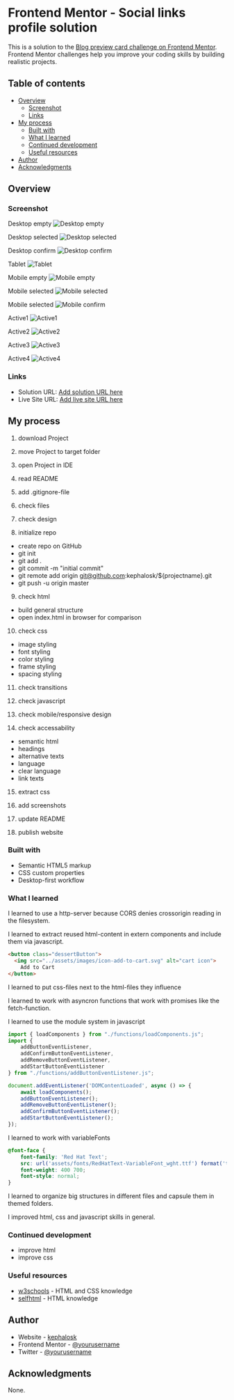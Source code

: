 # Frontend Mentor - Social links profile solution

This is a solution to the [Blog preview card challenge on Frontend Mentor](https://www.frontendmentor.io/challenges/blog-preview-card-ckPaj01IcS/hub). Frontend Mentor challenges help you improve your coding skills by building realistic projects. 

## Table of contents

- [Overview](#overview)
  - [Screenshot](#screenshot)
  - [Links](#links)
- [My process](#my-process)
  - [Built with](#built-with)
  - [What I learned](#what-i-learned)
  - [Continued development](#continued-development)
  - [Useful resources](#useful-resources)
- [Author](#author)
- [Acknowledgments](#acknowledgments)


## Overview

### Screenshot

Desktop empty
![Desktop empty](./screenshots/screenshot_desktop_empty.png)

Desktop selected
![Desktop selected](./screenshots/screenshot_desktop_selected.png)

Desktop confirm
![Desktop confirm](./screenshots/screenshot_desktop_confirm.png)

Tablet
![Tablet](./screenshots/screenshot_tablet.png)

Mobile empty
![Mobile empty](./screenshots/screenshot_mobile_empty.png)

Mobile selected
![Mobile selected](./screenshots/screenshot_error_selected.png)

Mobile selected
![Mobile confirm](./screenshots/screenshot_confirm.png)

Active1
![Active1](./screenshots/screenshot_active1.png)

Active2
![Active2](./screenshots/screenshot_active2.png)

Active3
![Active3](./screenshots/screenshot_active3.png)

Active4
![Active4](./screenshots/screenshot_active4.png)

### Links

- Solution URL: [Add solution URL here](https://github.com/kephalosk/product-list-with-cart)
- Live Site URL: [Add live site URL here](https://kephalosk.github.io/product-list-with-cart/)

## My process

1. download Project


2. move Project to target folder


3. open Project in IDE


4. read README


5. add .gitignore-file


6. check files


7. check design


8. initialize repo
* create repo on GitHub
* git init
* git add .
* git commit -m "initial commit"
* git remote add origin git@github.com:kephalosk/${projectname}.git
* git push -u origin master

9. check html
* build general structure
* open index.html in browser for comparison

10. check css
* image styling
* font styling
* color styling
* frame styling
* spacing styling

11. check transitions


12. check javascript


13. check mobile/responsive design


14. check accessability
* semantic html
* headings
* alternative texts
* language
* clear language
* link texts

15. extract css


16. add screenshots


17. update README


18. publish website

### Built with

- Semantic HTML5 markup
- CSS custom properties
- Desktop-first workflow

### What I learned

I learned to use a http-server because CORS denies crossorigin reading in the filesystem.

I learned to extract reused html-content in extern components and include them via javascript.
```html
<button class="dessertButton">
  <img src="../assets/images/icon-add-to-cart.svg" alt="cart icon">
    Add to Cart
</button>
```

I learned to put css-files next to the html-files they influence

I learned to work with asyncron functions that work with promises like the fetch-function.

I learned to use the module system in javascript
```javascript
import { loadComponents } from "./functions/loadComponents.js";
import {
    addButtonEventListener,
    addConfirmButtonEventListener,
    addRemoveButtonEventListener,
    addStartButtonEventListener
} from "./functions/addButtonEventListener.js";

document.addEventListener('DOMContentLoaded', async () => {
    await loadComponents();
    addButtonEventListener();
    addRemoveButtonEventListener();
    addConfirmButtonEventListener();
    addStartButtonEventListener();
});
```

I learned to work with variableFonts
```css
@font-face {
    font-family: 'Red Hat Text';
    src: url('assets/fonts/RedHatText-VariableFont_wght.ttf') format('truetype');
    font-weight: 400 700;
    font-style: normal;
}
```

I learned to organize big structures in different files and capsule them in themed folders.

I improved html, css and javascript skills in general.

### Continued development

* improve html
* improve css

### Useful resources

- [w3schools](https://www.w3schools.com/) - HTML and CSS knowledge
- [selfhtml](https://wiki.selfhtml.org/wiki/HTML) - HTML knowledge

## Author

- Website - [kephalosk](https://easywebpath.com)
- Frontend Mentor - [@yourusername](https://www.frontendmentor.io/profile/yourusername)
- Twitter - [@yourusername](https://www.twitter.com/yourusername)

## Acknowledgments

None.